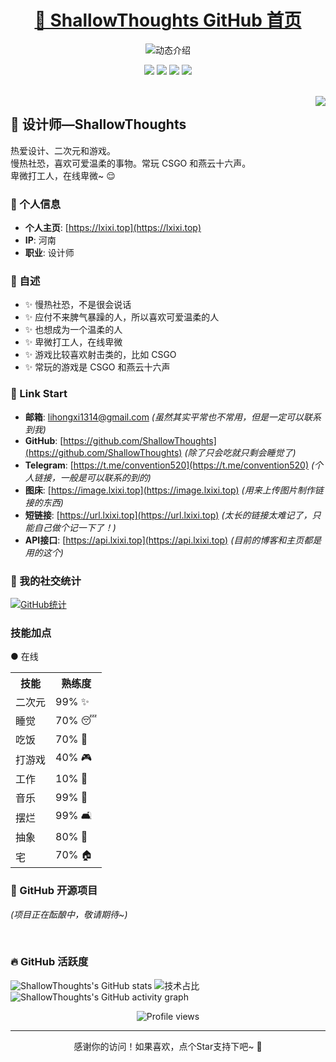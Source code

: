 <p align="center">
  <h1 align="center"><a href="https://github.com/ShallowThoughts">🌸 ShallowThoughts GitHub 首页</a></h1>
</p>

<p align="center">
  <img src="https://readme-typing-svg.demolab.com/?lines=大家好，我是ShallowThoughts;欢迎来到我的%20GitHub!;除了吃就是睡~;慢热社恐，爱CSGO和二次元&font=Fira%20Code&center=true&width=380&height=50&duration=4000&pause=1000" alt="动态介绍">
</p>

<p align="center">
  <img src="https://img.shields.io/static/v1?label=Role&message=Designer&color=pink"/>
  <img src="https://img.shields.io/static/v1?label=Location&message=Henan&color=orange"/>
  <a href="https://lxixi.top"><img src="https://img.shields.io/static/v1?label=Site&message=Personal&color=blue"/></a>
  <a href="https://t.me/convention520"><img src="https://img.shields.io/static/v1?label=Chat&message=Telegram&color=purple"/></a>
</p>
<br>

<img align="right" src="https://moe-counter.glitch.me/get/@:ShallowThoughts?theme=rule34">

## 🌸 设计师—ShallowThoughts

热爱设计、二次元和游戏。<br>慢热社恐，喜欢可爱温柔的事物。常玩 CSGO 和燕云十六声。<br>卑微打工人，在线卑微~ 😌
<br>

### 👾 个人信息
- **个人主页**: [https://lxixi.top](https://lxixi.top)
- **IP**: 河南
- **职业**: 设计师

### 🌸 自述
- ✨ 慢热社恐，不是很会说话
- ✨ 应付不来脾气暴躁的人，所以喜欢可爱温柔的人
- ✨ 也想成为一个温柔的人
- ✨ 卑微打工人，在线卑微
- ✨ 游戏比较喜欢射击类的，比如 CSGO
- ✨ 常玩的游戏是 CSGO 和燕云十六声

### 🔗 Link Start
- **邮箱**: [lihongxi1314@gmail.com](mailto:lihongxi1314@gmail.com) *(虽然其实平常也不常用，但是一定可以联系到我)*
- **GitHub**: [https://github.com/ShallowThoughts](https://github.com/ShallowThoughts) *(除了只会吃就只剩会睡觉了)*
- **Telegram**: [https://t.me/convention520](https://t.me/convention520) *(个人链接，一般是可以联系的到的)*
- **图床**: [https://image.lxixi.top](https://image.lxixi.top) *(用来上传图片制作链接的东西)*
- **短链接**: [https://url.lxixi.top](https://url.lxixi.top) *(太长的链接太难记了，只能自己做个记一下了！)*
- **API接口**: [https://api.lxixi.top](https://api.lxixi.top) *(目前的博客和主页都是用的这个)*

### 💞 我的社交统计

[![GitHub统计](https://stats.justsong.cn/api/github?username=ShallowThoughts&theme=dark&lang=zh-CN)](https://github.com/ShallowThoughts)
<br>

### 技能加点
● 在线

<div align="center">
<table align="center">
  <tr>
    <th>技能</th>
    <th>熟练度</th>
  </tr>
  <tr>
    <td>二次元</td>
    <td>99% ✨</td>
  </tr>
  <tr>
    <td>睡觉</td>
    <td>70% 😴</td>
  </tr>
  <tr>
    <td>吃饭</td>
    <td>70% 🍜</td>
  </tr>
  <tr>
    <td>打游戏</td>
    <td>40% 🎮</td>
  </tr>
  <tr>
    <td>工作</td>
    <td>10% 💼</td>
  </tr>
  <tr>
    <td>音乐</td>
    <td>99% 🎵</td>
  </tr>
  <tr>
    <td>摆烂</td>
    <td>99% 🛋️</td>
  </tr>
  <tr>
    <td>抽象</td>
    <td>80% 🤪</td>
  </tr>
  <tr>
    <td>宅</td>
    <td>70% 🏠</td>
  </tr>
</table>
</div>

### 🍭 GitHub 开源项目

*(项目正在酝酿中，敬请期待~)*

<br>

### 🔥 GitHub 活跃度

![ShallowThoughts's GitHub stats](https://github-readme-stats.vercel.app/api?username=ShallowThoughts&custom_title=ShallowThoughts的统计数据&show_icons=true&bg_color=30,e96443,904e95&title_color=fff&text_color=fff&icon_color=fff)
![技术占比](https://github-readme-stats.vercel.app/api/top-langs/?username=ShallowThoughts&layout=compact&langs_count=8&custom_title=技术占比&show_icons=true&bg_color=30,e96443,904e95&title_color=fff&text_color=fff&icon_color=fff)
![ShallowThoughts's GitHub activity graph](https://github-readme-activity-graph.vercel.app/graph?username=ShallowThoughts&theme=dracula&custom_title=ShallowThoughts的心电图&radius=10)
<br>

<div align="center">
  <img src="https://komarev.com/ghpvc/?username=ShallowThoughts&label=Profile%20views&color=0e75b6&style=flat" alt="Profile views" />
</div>

---

<div align="center">
  <p>感谢你的访问！如果喜欢，点个Star支持下吧~ 🌸</p>
</div>

